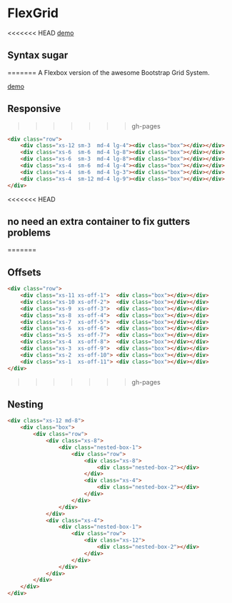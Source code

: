 # FlexGrid

<<<<<<< HEAD
[demo](https://germanbisurgi.github.io/Flexgrid/)

## Syntax sugar
=======
A Flexbox version of the awesome Bootstrap Grid System.

[demo](https://germanbisurgi.github.io/Flexgrid/)

## Responsive
>>>>>>> gh-pages

```html
<div class="row">
    <div class="xs-12 sm-3  md-4 lg-4"><div class="box"></div></div>
    <div class="xs-6  sm-6  md-4 lg-8"><div class="box"></div></div>
    <div class="xs-6  sm-3  md-4 lg-8"><div class="box"></div></div>
    <div class="xs-4  sm-6  md-4 lg-4"><div class="box"></div></div>
    <div class="xs-4  sm-6  md-4 lg-3"><div class="box"></div></div>
    <div class="xs-4  sm-12 md-4 lg-9"><div class="box"></div></div>
</div>
```

<<<<<<< HEAD
## no need an extra container to fix gutters problems
=======
## Offsets

```html
<div class="row">
    <div class="xs-11 xs-off-1">  <div class="box"></div></div>
    <div class="xs-10 xs-off-2">  <div class="box"></div></div>
    <div class="xs-9  xs-off-3">  <div class="box"></div></div>
    <div class="xs-8  xs-off-4">  <div class="box"></div></div>
    <div class="xs-7  xs-off-5">  <div class="box"></div></div>
    <div class="xs-6  xs-off-6">  <div class="box"></div></div>
    <div class="xs-5  xs-off-7">  <div class="box"></div></div>
    <div class="xs-4  xs-off-8">  <div class="box"></div></div>
    <div class="xs-3  xs-off-9">  <div class="box"></div></div>
    <div class="xs-2  xs-off-10"> <div class="box"></div></div>
    <div class="xs-1  xs-off-11"> <div class="box"></div></div>
</div>
```
>>>>>>> gh-pages

## Nesting

```html
<div class="xs-12 md-8">
    <div class="box">
        <div class="row">
            <div class="xs-8">
                <div class="nested-box-1">
                    <div class="row">
                        <div class="xs-8">
                            <div class="nested-box-2"></div>
                        </div>
                        <div class="xs-4">
                            <div class="nested-box-2"></div>
                        </div>
                    </div> 
                </div>
            </div>
            <div class="xs-4">
                <div class="nested-box-1">
                    <div class="row">
                        <div class="xs-12">
                            <div class="nested-box-2"></div>
                        </div>
                    </div> 
                </div>
            </div>
        </div> 
    </div>
</div>
```
